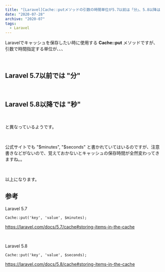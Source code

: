 ```yaml
---
title: "[Laravel]Cache::putメソッドの引数の時間単位が5.7以前は「分」、5.8以降は「秒」になっている件"
date: "2020-07-28"
archive: "2020-07"
tags:
  - Laravel
---
```


Laravelでキャッシュを保存したい時に使用する **Cache::put** メソッドですが、引数で時間指定する単位が、、、

<br />

## Laravel 5.7以前では "分"

<br />

## Laravel 5.8以降では "秒"

<br />

と異なっているようです。

<br />

公式サイトでも "$minutes", "$seconds" と書かれていてはいるのですが、注意書きなどがないので、覚えておかないとキャッシュの保存時間が全然変わってきますね。。

<br />

以上になります。



## 参考

Laravel 5.7

    Cache::put('key', 'value', $minutes);

https://laravel.com/docs/5.7/cache#storing-items-in-the-cache

<br />

Laravel 5.8  

    Cache::put('key', 'value', $seconds);


https://laravel.com/docs/5.8/cache#storing-items-in-the-cache